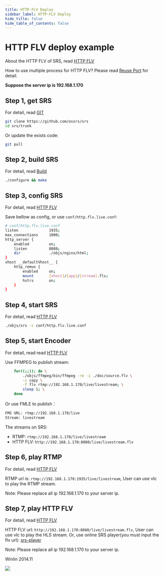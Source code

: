 ```yaml
---
title: HTTP-FLV Deploy
sidebar_label: HTTP-FLV Deploy
hide_title: false
hide_table_of_contents: false
---
```


# HTTP FLV deploy example

About the HTTP FLV of SRS, read [HTTP FLV](./delivery-http-flv#about-http-flv)

How to use multiple process for HTTP FLV? Please read [Reuse Port](./reuse-port) for detail.

**Suppose the server ip is 192.168.1.170**

## Step 1, get SRS

For detail, read [GIT](./git)

```bash
git clone https://github.com/ossrs/srs
cd srs/trunk
```

Or update the exists code:

```bash
git pull
```

## Step 2, build SRS

For detail, read [Build](./install)

```bash
./configure && make
```

## Step 3, config SRS

For detail, read [HTTP FLV](./delivery-http-flv)

Save bellow as config, or use `conf/http.flv.live.conf`:

```bash
# conf/http.flv.live.conf
listen              1935;
max_connections     1000;
http_server {
    enabled         on;
    listen          8080;
    dir             ./objs/nginx/html;
}
vhost __defaultVhost__ {
    http_remux {
        enabled     on;
        mount       [vhost]/[app]/[stream].flv;
        hstrs       on;
    }
}
```

## Step 4, start SRS

For detail, read [HTTP FLV](./delivery-http-flv)

```bash
./objs/srs -c conf/http.flv.live.conf
```

## Step 5, start Encoder

For detail, read read [HTTP FLV](./delivery-http-flv)

Use FFMPEG to publish stream:

```bash
    for((;;)); do \
        ./objs/ffmpeg/bin/ffmpeg -re -i ./doc/source.flv \
        -c copy \
        -f flv rtmp://192.168.1.170/live/livestream; \
        sleep 1; \
    done
```

Or use FMLE to publish：

```bash
FMS URL: rtmp://192.168.1.170/live
Stream: livestream
```

The streams on SRS:
* RTMP: `rtmp://192.168.1.170/live/livestream`
* HTTP FLV: `http://192.168.1.170:8080/live/livestream.flv`

## Step 6, play RTMP

For detail, read [HTTP FLV](./delivery-http-flv)

RTMP url is: `rtmp://192.168.1.170:1935/live/livestream`, User can use vlc to play the RTMP stream.

Note: Please replace all ip 192.168.1.170 to your server ip.

## Step 7, play HTTP FLV

For detail, read [HTTP FLV](./delivery-http-flv)

HTTP FLV url: `http://192.168.1.170:8080/live/livestream.flv`, User can use vlc to play the HLS stream. Or, use online SRS player(you must input the flv url): [srs-player](https://ossrs.net/players/srs_player.html)

Note: Please replace all ip 192.168.1.170 to your server ip.

Winlin 2014.11

![](https://ossrs.net/gif/v1/sls.gif?site=ossrs.io&path=/lts/doc-en-4/doc/sample-http-flv)


